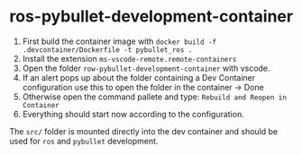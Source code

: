 # ros-pybullet-development-container

1. First build the container image with `docker build -f .devcontainer/Dockerfile -t pybullet_ros .` 
3. Install the extension `ms-vscode-remote.remote-containers`
2. Open the folder `row-pybullet-development-container` with vscode. 
3. If an alert pops up about the folder containing a Dev Container configuration use this to open the folder in the container -> Done
1. Otherwise open the command pallete and type: `Rebuild and Reopen in Container`
1. Everything should start now according to the configuration.

The `src/` folder is mounted directly into the dev container and should be used for `ros` and `pybullet` development.